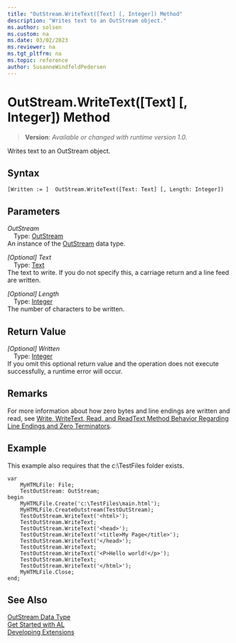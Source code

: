 ```yaml
---
title: "OutStream.WriteText([Text] [, Integer]) Method"
description: "Writes text to an OutStream object."
ms.author: solsen
ms.custom: na
ms.date: 03/02/2023
ms.reviewer: na
ms.tgt_pltfrm: na
ms.topic: reference
author: SusanneWindfeldPedersen
---
```

[//]: # (START>DO_NOT_EDIT)
[//]: # (IMPORTANT:Do not edit any of the content between here and the END>DO_NOT_EDIT.)
[//]: # (Any modifications should be made in the .xml files in the ModernDev repo.)
# OutStream.WriteText([Text] [, Integer]) Method
> **Version**: _Available or changed with runtime version 1.0._

Writes text to an OutStream object.


## Syntax
```AL
[Written := ]  OutStream.WriteText([Text: Text] [, Length: Integer])
```
## Parameters
*OutStream*  
&emsp;Type: [OutStream](outstream-data-type.md)  
An instance of the [OutStream](outstream-data-type.md) data type.  

*[Optional] Text*  
&emsp;Type: [Text](../text/text-data-type.md)  
The text to write. If you do not specify this, a carriage return and a line feed are written.  

*[Optional] Length*  
&emsp;Type: [Integer](../integer/integer-data-type.md)  
The number of characters to be written.  


## Return Value
*[Optional] Written*  
&emsp;Type: [Integer](../integer/integer-data-type.md)  
 If you omit this optional return value and the operation does not execute successfully, a runtime error will occur.  


[//]: # (IMPORTANT: END>DO_NOT_EDIT)

## Remarks

For more information about how zero bytes and line endings are written and read, see [Write, WriteText, Read, and ReadText Method Behavior Regarding Line Endings and Zero Terminators](../../devenv-write-read-methods-line-break-behavior.md).
## Example  

 This example also requires that the c:\\TestFiles folder exists.  
  
```al
var
    MyHTMLFile: File;
    TestOutStream: OutStream;
begin
    MyHTMLFile.Create('c:\TestFiles\main.html');  
    MyHTMLFile.CreateOutstream(TestOutStream);  
    TestOutStream.WriteText('<html>');  
    TestOutStream.WriteText;  
    TestOutStream.WriteText('<head>');  
    TestOutStream.WriteText('<title>My Page</title>');  
    TestOutStream.WriteText('</head>');  
    TestOutStream.WriteText;  
    TestOutStream.WriteText('<P>Hello world!</p>');  
    TestOutStream.WriteText;  
    TestOutStream.WriteText('</html>');  
    MyHTMLFile.Close;  
end;
```  
  
## See Also
[OutStream Data Type](outstream-data-type.md)  
[Get Started with AL](../../devenv-get-started.md)  
[Developing Extensions](../../devenv-dev-overview.md)